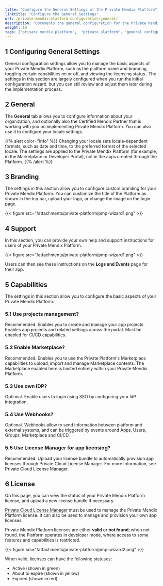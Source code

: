 ```yaml
---
title: "Configure the General Settings of the Private Mendix Platform"
linktitle: "Configure the General Settings"
url: /private-mendix-platform-configuration/general/
description: "Documents the general configuration for the Private Mendix Platform."
weight: 10
tags: ["private mendix platform",  "private platform", "general configuration"]
---
```


## 1 Configuring General Settings

General configuration settings allow you to manage the basic aspects of your Private Mendix Platform, such as the platform name and branding, toggling certain capabilities on or off, and viewing the licensing status.. The settings in this section are largely configured  when you run the initial configuration wizard, but you can still review and adjust them later during the implementation process.

## 2 General

The **General** tab allows you to configure information about your organization, and optionally also the Certified Mendix Partner that is working with you on implementing Private Mendix Platform. You can also use it to configure your locale settings.

{{% alert color="info" %}}
Changing your locale sets locale-dependent formats, such as date and time, to the preferred format of the selected locale. The settings are applied to the Private Mendix Platform (for example, in the Marketplace or Developer Portal), not in the apps created through the Platform.
{{% /alert %}}

## 3 Branding

The settings in this section allow you to configure custom branding for your Private Mendix Platform. You can customize the title of the Platform as shown in the top bar, upload your logo, or change the image on the login page.

{{< figure src="/attachments/private-platform/pmp-wizard1.png" >}}

## 4 Support

In this section, you can provide your own help and support instructions for users of your Private Mendix Platform.

{{< figure src="/attachments/private-platform/pmp-wizard1.png" >}}

Users can then see these instructions on the **Logs and Events** page for their app.

## 5 Capabilities

The settings in this section allow you to configure the basic aspects of your Private Mendix Platform.

### 5.1 Use projects management?

Recommended. Enables you to create and manage your app projects. Enables app projects and related settings across the portal. Must be enabled for CI/CD capabilities.

### 5.2 Enable Marketplace?

Recommended. Enables you to use the Private Platform's Marketplace capabilities to upload, import and manage Marketplace contents. The Marketplace enabled here is hosted entirely within your Private Mendix Platform.

### 5.3 Use own IDP?

Optional. Enable users to login using SSO by configuring your IdP integration.

### 5.4 Use Webhooks?

Optional. Webhooks allow to send information between platform and external systems, and can be triggered by events around Apps, Users, Groups, Marketplace and CI/CD.

### 5.5 Use License Manager for app licensing?

Recommended. Upload your license bundle to automatically provision app licenses through Private Cloud License Manager. For more information, see Private Cloud License Manager.

## 6 License

On this page, you can view the status of your Private Mendix Platform license, and upload a new license bundle if necessary.

[Private Cloud License Manager](/developerportal/deploy/private-cloud/private-cloud-license-manager/) must be used to manage the Private Mendix Platform license. It can also be used to manage and provision your own app licenses.

Private Mendix Platform licenses are either **valid** or **not found**; when not found, the Platform operates in developer mode, where access to some features and capabilities is restricted.

{{< figure src="/attachments/private-platform/pmp-wizard2.png" >}}

When valid, licenses can have the following statuses:

* Active (shown in green)
* About to expire (shown in yellow)
* Expired (shown in red)